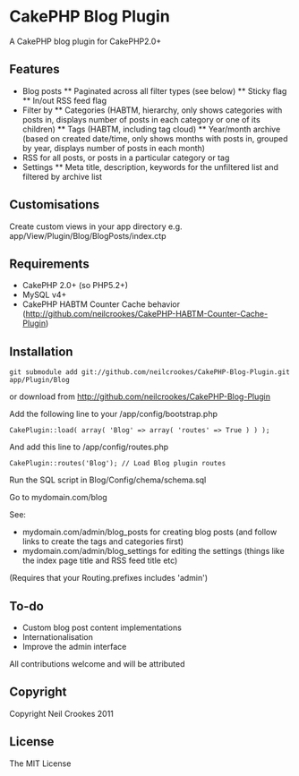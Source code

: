 CakePHP Blog Plugin
===================

A CakePHP blog plugin for CakePHP2.0+

Features
--------

* Blog posts
** Paginated across all filter types (see below)
** Sticky flag
** In/out RSS feed flag
* Filter by
** Categories (HABTM, hierarchy, only shows categories with posts in, displays number of posts in each category or one of its children)
** Tags (HABTM, including tag cloud)
** Year/month archive (based on created date/time, only shows months with posts in, grouped by year, displays number of posts in each month)
* RSS for all posts, or posts in a particular category or tag
* Settings
** Meta title, description, keywords for the unfiltered list and filtered by archive list

Customisations
--------------

Create custom views in your app directory e.g. app/View/Plugin/Blog/BlogPosts/index.ctp

Requirements
------------

* CakePHP 2.0+ (so PHP5.2+)
* MySQL v4+
* CakePHP HABTM Counter Cache behavior (http://github.com/neilcrookes/CakePHP-HABTM-Counter-Cache-Plugin)

Installation
------------

    git submodule add git://github.com/neilcrookes/CakePHP-Blog-Plugin.git app/Plugin/Blog

or download from http://github.com/neilcrookes/CakePHP-Blog-Plugin

Add the following line to your /app/config/bootstrap.php

    CakePlugin::load( array( 'Blog' => array( 'routes' => True ) ) );

And add this line to /app/config/routes.php

	CakePlugin::routes('Blog'); // Load Blog plugin routes

Run the SQL script in Blog/Config/chema/schema.sql

Go to mydomain.com/blog

See:

* mydomain.com/admin/blog_posts for creating blog posts (and follow links to create the tags and categories first)
* mydomain.com/admin/blog_settings for editing the settings (things like the index page title and RSS feed title etc)

(Requires that your Routing.prefixes includes 'admin')

To-do
----

* Custom blog post content implementations
* Internationalisation
* Improve the admin interface

All contributions welcome and will be attributed

Copyright
---------

Copyright Neil Crookes 2011

License
-------

The MIT License
